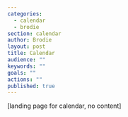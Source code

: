```yaml
---
categories: 
  - calendar
  - brodie
section: calendar
author: Brodie
layout: post
title: Calendar
audience: ""
keywords: ""
goals: ""
actions: ""
published: true
---
```


[landing page for calendar, no content]